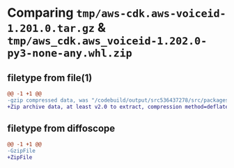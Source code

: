 # Comparing `tmp/aws-cdk.aws-voiceid-1.201.0.tar.gz` & `tmp/aws_cdk.aws_voiceid-1.202.0-py3-none-any.whl.zip`

## filetype from file(1)

```diff
@@ -1 +1 @@
-gzip compressed data, was "/codebuild/output/src536437278/src/packages/@aws-cdk/aws-voiceid/dist/python/aws-cdk.aws-voiceid-1.201.0.tar", last modified: Wed May 10 17:09:18 2023, max compression
+Zip archive data, at least v2.0 to extract, compression method=deflate
```

## filetype from diffoscope

```diff
@@ -1 +1 @@
-GzipFile
+ZipFile
```


